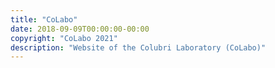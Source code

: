 ```yaml
---
title: "CoLabo"
date: 2018-09-09T00:00:00-00:00
copyright: "CoLabo 2021"
description: "Website of the Colubri Laboratory (CoLabo)"
---
```

